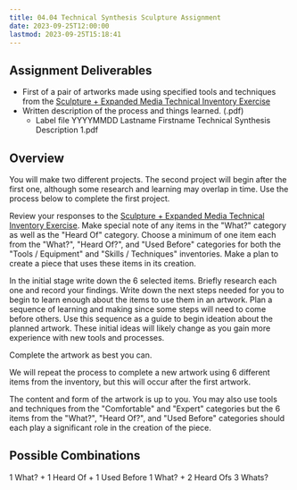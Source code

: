 ```yaml
---
title: 04.04 Technical Synthesis Sculpture Assignment
date: 2023-09-25T12:00:00
lastmod: 2023-09-25T15:18:41
---
```


## Assignment Deliverables

- First of a pair of artworks made using specified tools and techniques from the [Sculpture + Expanded Media Technical Inventory Exercise](./04-02-sculpture-technical-inventory-exercise.md)
- Written description of the process and things learned. (.pdf)
  - Label file YYYYMMDD Lastname Firstname Technical Synthesis Description 1.pdf

## Overview

You will make two different projects. The second project will begin after the first one, although some research and learning may overlap in time. Use the process below to complete the first project.

Review your responses to the [Sculpture + Expanded Media Technical Inventory Exercise](./04-02-sculpture-technical-inventory-exercise.md). Make special note of any items in the "What?" category as well as the "Heard Of" category. Choose a minimum of one item each from the "What?", "Heard Of?", and "Used Before" categories for both the "Tools / Equipment" and "Skills / Techniques" inventories. Make a plan to create a piece that uses these items in its creation.

In the initial stage write down the 6 selected items. Briefly research each one and record your findings. Write down the next steps needed for you to begin to learn enough about the items to use them in an artwork. Plan a sequence of learning and making since some steps will need to come before others. Use this sequence as a guide to begin ideation about the planned artwork. These initial ideas will likely change as you gain more experience with new tools and processes.

Complete the artwork as best you can.

We will repeat the process to complete a new artwork using 6 different items from the inventory, but this will occur after the first artwork.

The content and form of the artwork is up to you. You may also use tools and techniques from the "Comfortable" and "Expert" categories but the 6 items from the "What?", "Heard Of?", and "Used Before" categories should each play a significant role in the creation of the piece.

## Possible Combinations

1 What? + 1 Heard Of + 1 Used Before
1 What? + 2 Heard Ofs
3 Whats?
